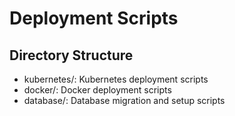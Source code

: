 # Deployment Scripts

## Directory Structure

- kubernetes/: Kubernetes deployment scripts
- docker/: Docker deployment scripts
- database/: Database migration and setup scripts
